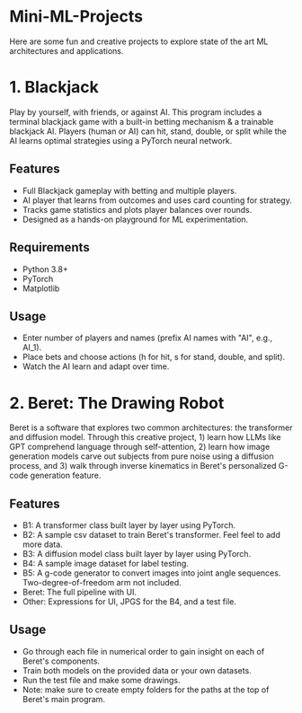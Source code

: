 # Mini-ML-Projects
Here are some fun and creative projects to explore state of the art ML architectures and applications.


# 1. Blackjack
Play by yourself, with friends, or against AI. This program includes a terminal blackjack game with a built-in betting mechanism & a trainable blackjack AI. Players (human or AI) can hit, stand, double, or split while the AI learns optimal strategies using a PyTorch neural network.

## Features
- Full Blackjack gameplay with betting and multiple players.
- AI player that learns from outcomes and uses card counting for strategy.
- Tracks game statistics and plots player balances over rounds.
- Designed as a hands-on playground for ML experimentation.

## Requirements
- Python 3.8+
- PyTorch
- Matplotlib

## Usage
- Enter number of players and names (prefix AI names with "AI", e.g., AI_1).
- Place bets and choose actions (h for hit, s for stand, double, and split).
- Watch the AI learn and adapt over time.


# 2. Beret: The Drawing Robot
Beret is a software that explores two common architectures: the transformer and diffusion model. Through this creative project, 1) learn how LLMs like GPT comprehend language through self-attention, 2) learn how image generation models carve out subjects from pure noise using a diffusion process, and 3) walk through inverse kinematics in Beret's personalized G-code generation feature.

## Features
- B1: A transformer class built layer by layer using PyTorch.
- B2: A sample csv dataset to train Beret's transformer. Feel feel to add more data.
- B3: A diffusion model class built layer by layer using PyTorch.
- B4: A sample image dataset for label testing.
- B5: A g-code generator to convert images into joint angle sequences. Two-degree-of-freedom arm not included.
- Beret: The full pipeline with UI.
- Other: Expressions for UI, JPGS for the B4, and a test file.

## Usage
- Go through each file in numerical order to gain insight on each of Beret's components.
- Train both models on the provided data or your own datasets.
- Run the test file and make some drawings.
- Note: make sure to create empty folders for the paths at the top of Beret's main program.
